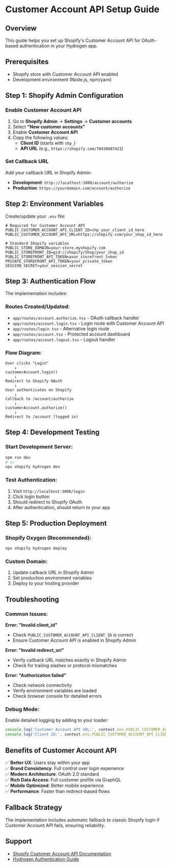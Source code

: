 # Customer Account API Setup Guide

## Overview
This guide helps you set up Shopify's Customer Account API for OAuth-based authentication in your Hydrogen app.

## Prerequisites
- Shopify store with Customer Account API enabled
- Development environment (Node.js, npm/yarn)

## Step 1: Shopify Admin Configuration

### Enable Customer Account API
1. Go to **Shopify Admin** → **Settings** → **Customer accounts**
2. Select **"New customer accounts"** 
3. Enable **Customer Account API**
4. Copy the following values:
   - **Client ID** (starts with `shp_`)
   - **API URL** (e.g., `https://shopify.com/70430687423`)

### Set Callback URL
Add your callback URL in Shopify Admin:
- **Development**: `http://localhost:3000/account/authorize`
- **Production**: `https://yourdomain.com/account/authorize`

## Step 2: Environment Variables

Create/update your `.env` file:

```env
# Required for Customer Account API
PUBLIC_CUSTOMER_ACCOUNT_API_CLIENT_ID=shp_your_client_id_here
PUBLIC_CUSTOMER_ACCOUNT_API_URL=https://shopify.com/your_shop_id_here

# Standard Shopify variables
PUBLIC_STORE_DOMAIN=your-store.myshopify.com
PUBLIC_STOREFRONT_ID=gid://shopify/Shop/your_shop_id
PUBLIC_STOREFRONT_API_TOKEN=your_storefront_token
PRIVATE_STOREFRONT_API_TOKEN=your_private_token
SESSION_SECRET=your_session_secret
```

## Step 3: Authentication Flow

The implementation includes:

### Routes Created/Updated:
- `app/routes/account.authorize.tsx` - OAuth callback handler
- `app/routes/account.login.tsx` - Login route with Customer Account API
- `app/routes/login.tsx` - Alternative login route
- `app/routes/account.tsx` - Protected account dashboard
- `app/routes/account.logout.tsx` - Logout handler

### Flow Diagram:
```
User clicks "Login" 
    ↓
customerAccount.login() 
    ↓
Redirect to Shopify OAuth 
    ↓
User authenticates on Shopify 
    ↓
Callback to /account/authorize 
    ↓
customerAccount.authorize() 
    ↓
Redirect to /account (logged in)
```

## Step 4: Development Testing

### Start Development Server:
```bash
npm run dev
# or
npx shopify hydrogen dev
```

### Test Authentication:
1. Visit `http://localhost:3000/login`
2. Click login button
3. Should redirect to Shopify OAuth
4. After authentication, should return to your app

## Step 5: Production Deployment

### Shopify Oxygen (Recommended):
```bash
npx shopify hydrogen deploy
```

### Custom Domain:
1. Update callback URL in Shopify Admin
2. Set production environment variables
3. Deploy to your hosting provider

## Troubleshooting

### Common Issues:

**Error: "Invalid client_id"**
- Check `PUBLIC_CUSTOMER_ACCOUNT_API_CLIENT_ID` is correct
- Ensure Customer Account API is enabled in Shopify Admin

**Error: "Invalid redirect_uri"**
- Verify callback URL matches exactly in Shopify Admin
- Check for trailing slashes or protocol mismatches

**Error: "Authorization failed"**
- Check network connectivity
- Verify environment variables are loaded
- Check browser console for detailed errors

### Debug Mode:
Enable detailed logging by adding to your loader:
```typescript
console.log('Customer Account API URL:', context.env.PUBLIC_CUSTOMER_ACCOUNT_API_URL);
console.log('Client ID:', context.env.PUBLIC_CUSTOMER_ACCOUNT_API_CLIENT_ID);
```

## Benefits of Customer Account API

✅ **Better UX**: Users stay within your app  
✅ **Brand Consistency**: Full control over login experience  
✅ **Modern Architecture**: OAuth 2.0 standard  
✅ **Rich Data Access**: Full customer profile via GraphQL  
✅ **Mobile Optimized**: Better mobile experience  
✅ **Performance**: Faster than redirect-based flows  

## Fallback Strategy

The implementation includes automatic fallback to classic Shopify login if Customer Account API fails, ensuring reliability.

## Support

- [Shopify Customer Account API Documentation](https://shopify.dev/docs/api/customer)
- [Hydrogen Authentication Guide](https://shopify.dev/docs/custom-storefronts/hydrogen/authentication)
